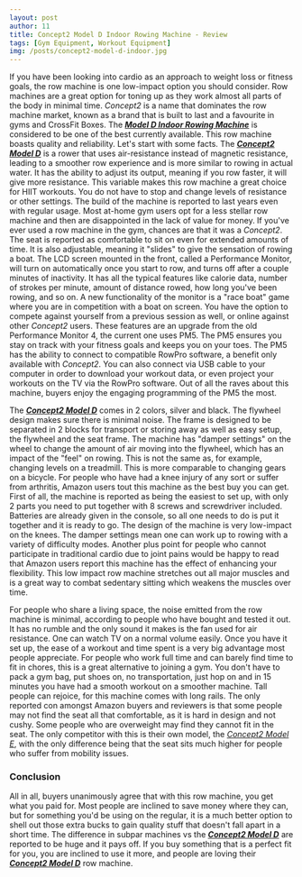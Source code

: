 ```yaml
---
layout: post
author: 11
title: Concept2 Model D Indoor Rowing Machine - Review
tags: [Gym Equipment, Workout Equipment]
img: /posts/concept2-model-d-indoor.jpg
---
```


If you have been looking into cardio as an approach to weight loss or fitness goals, the row machine is one low-impact option you should consider. Row machines are a great option for toning up as they work almost all parts of the body in minimal time. *Concept2* is a name that dominates the row machine market, known as a brand that is built to last and a favourite in gyms and CrossFit Boxes. The [***Model D Indoor Rowing Machine***](https://www.amazon.com/Concept2-Performance-Monitor-Indoor-Machine/dp/B00NH9WEUA/ref=sr_1_3?qid=1566813037&tag=reviewhuntr-20) is considered to be one of the best currently available. This row machine boasts quality and reliability. Let's start with some facts. The [***Concept2 Model D***](https://www.amazon.com/Concept2-Performance-Monitor-Indoor-Machine/dp/B00NH9WEUA/ref=sr_1_3?qid=1566813037&tag=reviewhuntr-20) is a rower that uses air-resistance instead of magnetic resistance, leading to a smoother row experience and is more similar to rowing in actual water. It has the ability to adjust its output, meaning if you row faster, it will give more resistance. This variable makes this row machine a great choice for HIIT workouts. You do not have to stop and change levels of resistance or other settings. The build of the machine is reported to last years even with regular usage. Most at-home gym users opt for a less stellar row machine and then are disappointed in the lack of value for money. If you've ever used a row machine in the gym, chances are that it was a *Concept2*. The seat is reported as comfortable to sit on even for extended amounts of time. It is also adjustable, meaning it "slides" to give the sensation of rowing a boat. The LCD screen mounted in the front, called a Performance Monitor, will turn on automatically once you start to row, and turns off after a couple minutes of inactivity. It has all the typical features like calorie data, number of strokes per minute, amount of distance rowed, how long you've been rowing, and so on. A new functionality of the monitor is a "race boat" game where you are in competition with a boat on screen. You have the option to compete against yourself from a previous session as well, or online against other *Concept2* users. These features are an upgrade from the old Performance Monitor 4, the current one uses PM5. The PM5 ensures you stay on track with your fitness goals and keeps you on your toes. The PM5 has the ability to connect to compatible RowPro software, a benefit only available with *Concept2*. You can also connect via USB cable to your computer in order to download your workout data, or even project your workouts on the TV via the RowPro software. Out of all the raves about this machine, buyers enjoy the engaging programming of the PM5 the most. 

The [***Concept2 Model D***](https://www.amazon.com/Concept2-Performance-Monitor-Indoor-Machine/dp/B00NH9WEUA/ref=sr_1_3?qid=1566813037&tag=reviewhuntr-20) comes in 2 colors, silver and black. The flywheel design makes sure there is minimal noise. The frame is designed to be separated in 2 blocks for transport or storing away as well as easy setup, the flywheel and the seat frame. The machine has "damper settings" on the wheel to change the amount of air moving into the flywheel, which has an impact of the "feel" on rowing. This is not the same as, for example, changing levels on a treadmill. This is more comparable to changing gears on a bicycle. For people who have had a knee injury of any sort or suffer from arthritis, Amazon users tout this machine as the best buy you can get. First of all, the machine is reported as being the easiest to set up, with only 2 parts you need to put together with 8 screws and screwdriver included. Batteries are already given in the console, so all one needs to do is put it together and it is ready to go. The design of the machine is very low-impact on the knees. The damper settings mean one can work up to rowing with a variety of difficulty modes. Another plus point for people who cannot participate in traditional cardio due to joint pains would be happy to read that Amazon users report this machine has the effect of enhancing your flexibility. This low impact row machine stretches out all major muscles and is a great way to combat sedentary sitting which weakens the muscles over time. 

For people who share a living space, the noise emitted from the row machine is minimal, according to people who have bought and tested it out. It has no rumble and the only sound it makes is the fan used for air resistance. One can watch TV on a normal volume easily. Once you have it set up, the ease of a workout and time spent is a very big advantage most people appreciate. For people who work full time and can barely find time to fit in chores, this is a great alternative to joining a gym. You don't have to pack a gym bag, put shoes on, no transportation, just hop on and in 15 minutes you have had a smooth workout on a smoother machine. Tall people can rejoice, for this machine comes with long rails. The only reported con amongst Amazon buyers and reviewers is that some people may not find the seat all that comfortable, as it is hard in design and not cushy. Some people who are overweight may find they cannot fit in the seat. The only competitor with this is their own model, the [*Concept2 Model E*](https://www.amazon.com/Concept2-Performance-Monitor-Indoor-Machine/dp/B01A0SBJV0?ref_=bl_dp_s_web_17899193011&tag=reviewhuntr-20), with the only difference being that the seat sits much higher for people who suffer from mobility issues. 

### Conclusion

All in all, buyers unanimously agree that with this row machine, you get what you paid for. Most people are inclined to save money where they can, but for something you'd be using on the regular, it is a much better option to shell out those extra bucks to gain quality stuff that doesn't fall apart in a short time. The difference in subpar machines vs the [***Concept2 Model D***](https://www.amazon.com/Concept2-Performance-Monitor-Indoor-Machine/dp/B00NH9WEUA/ref=sr_1_3?qid=1566813037&tag=reviewhuntr-20) are reported to be huge and it pays off. If you buy something that is a perfect fit for you, you are inclined to use it more, and people are loving their [***Concept2 Model D***](https://www.amazon.com/Concept2-Performance-Monitor-Indoor-Machine/dp/B00NH9WEUA/ref=sr_1_3?qid=1566813037&tag=reviewhuntr-20) row machine.
